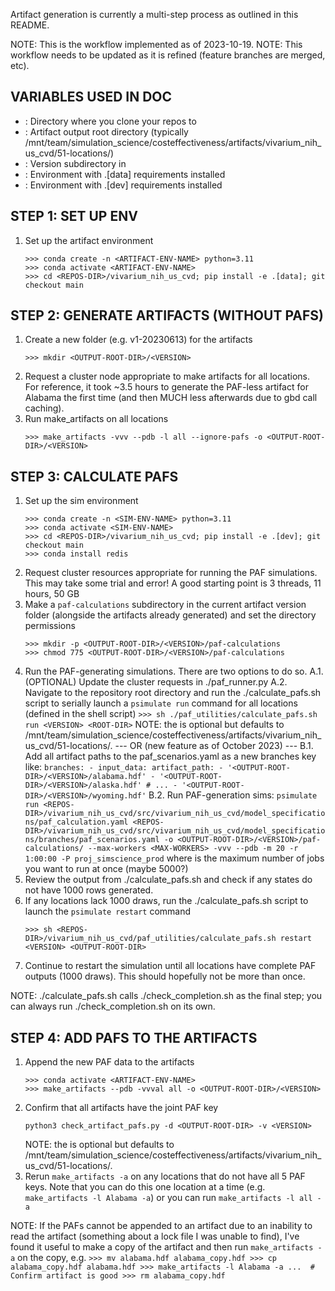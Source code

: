 Artifact generation is currently a multi-step process as outlined in this README.


NOTE: This is the workflow implemented as of 2023-10-19.
NOTE: This workflow needs to be updated as it is refined (feature branches are merged, etc).


VARIABLES USED IN DOC
---------------------
- <REPOS-DIR>: Directory where you clone your repos to
- <OUTPUT-ROOT-DIR>: Artifact output root directory (typically /mnt/team/simulation_science/costeffectiveness/artifacts/vivarium_nih_us_cvd/51-locations/)
- <VERSION>: Version subdirectory in <OUTPUT-ROOT-DIR>
- <ARTIFACT-ENV-NAME>: Environment with .[data] requirements installed
- <SIM-ENV-NAME>: Environment with .[dev] requirements installed


STEP 1: SET UP ENV
------------------
1. Set up the artifact environment
    ```
    >>> conda create -n <ARTIFACT-ENV-NAME> python=3.11
    >>> conda activate <ARTIFACT-ENV-NAME>
    >>> cd <REPOS-DIR>/vivarium_nih_us_cvd; pip install -e .[data]; git checkout main
    ```


STEP 2: GENERATE ARTIFACTS (WITHOUT PAFS)
-----------------------------------------
1. Create a new <VERSION> folder (e.g. v1-20230613) for the artifacts 
    ```
    >>> mkdir <OUTPUT-ROOT-DIR>/<VERSION>
    ```
2. Request a cluster node appropriate to make artifacts for all locations. For reference, it took ~3.5 hours to generate the PAF-less artifact for Alabama the first time (and then MUCH less afterwards due to gbd call caching).
3. Run make_artifacts on all locations
    ```
    >>> make_artifacts -vvv --pdb -l all --ignore-pafs -o <OUTPUT-ROOT-DIR>/<VERSION>
    ```


STEP 3: CALCULATE PAFS
----------------------
1. Set up the sim environment
    ```
    >>> conda create -n <SIM-ENV-NAME> python=3.11
    >>> conda activate <SIM-ENV-NAME>
    >>> cd <REPOS-DIR>/vivarium_nih_us_cvd; pip install -e .[dev]; git checkout main
    >>> conda install redis
    ```
2. Request cluster resources appropriate for running the PAF simulations. This may take some trial and error! A good starting point is 3 threads, 11 hours, 50 GB
3. Make a `paf-calculations` subdirectory in the current artifact version folder (alongside the artifacts already generated) and set the directory permissions
    ```
    >>> mkdir -p <OUTPUT-ROOT-DIR>/<VERSION>/paf-calculations
    >>> chmod 775 <OUTPUT-ROOT-DIR>/<VERSION>/paf-calculations
    ```
4. Run the PAF-generating simulations. There are two options to do so.
    A.1. (OPTIONAL) Update the cluster requests in ./paf_runner.py
    A.2. Navigate to the repository root directory and run the ./calculate_pafs.sh script to serially launch a `psimulate run` command for all locations (defined in the shell script)
        ```
        >>> sh ./paf_utilities/calculate_pafs.sh run <VERSION> <ROOT-DIR>
        ```
        NOTE: the <OUTPUT-ROOT-DIR> is optional but defaults to /mnt/team/simulation_science/costeffectiveness/artifacts/vivarium_nih_us_cvd/51-locations/.
    --- OR (new feature as of October 2023) ---
    B.1. Add all artifact paths to the paf_scenarios.yaml as a new branches key like:
        ```
        branches:
        - input_data:
            artifact_path:
                - '<OUTPUT-ROOT-DIR>/<VERSION>/alabama.hdf'
                - '<OUTPUT-ROOT-DIR>/<VERSION>/alaska.hdf'
                # ...
                - '<OUTPUT-ROOT-DIR>/<VERSION>/wyoming.hdf'
        ```
    B.2. Run PAF-generation sims:
        ```
        psimulate run <REPOS-DIR>/vivarium_nih_us_cvd/src/vivarium_nih_us_cvd/model_specifications/paf_calculation.yaml <REPOS-DIR>/vivarium_nih_us_cvd/src/vivarium_nih_us_cvd/model_specifications/branches/paf_scenarios.yaml -o <OUTPUT-ROOT-DIR>/<VERSION>/paf-calculations/ --max-workers <MAX-WORKERS> -vvv --pdb -m 20 -r 1:00:00 -P proj_simscience_prod
        ```
        where <MAX-WORKERS> is the maximum number of jobs you want to run at once (maybe 5000?)
5. Review the output from ./calculate_pafs.sh and check if any states do not have 1000 rows generated.
6. If any locations lack 1000 draws, run the ./calculate_pafs.sh script to launch the `psimulate restart` command
    ```
    >>> sh <REPOS-DIR>/vivarium_nih_us_cvd/paf_utilities/calculate_pafs.sh restart <VERSION> <OUTPUT-ROOT-DIR>
    ```
7. Continue to restart the simulation until all locations have complete PAF outputs (1000 draws). This should hopefully not be more than once.

NOTE: ./calculate_pafs.sh calls ./check_completion.sh as the final step; you can always run ./check_completion.sh on its own.


STEP 4: ADD PAFS TO THE ARTIFACTS
---------------------------------
1. Append the new PAF data to the artifacts
    ```
    >>> conda activate <ARTIFACT-ENV-NAME>
    >>> make_artifacts --pdb -vvval all -o <OUTPUT-ROOT-DIR>/<VERSION>
    ```
2. Confirm that all artifacts have the joint PAF key
    ```
    python3 check_artifact_pafs.py -d <OUTPUT-ROOT-DIR> -v <VERSION>
    ```
    NOTE: the <OUTPUT-ROOT-DIR> is optional but defaults to /mnt/team/simulation_science/costeffectiveness/artifacts/vivarium_nih_us_cvd/51-locations/.
3. Rerun `make_artifacts -a` on any locations that do not have all 5 PAF keys. Note that you can do this one location at a time (e.g. `make_artifacts -l Alabama -a`) or you can run `make_artifacts -l all -a`

NOTE: If the PAFs cannot be appended to an artifact due to an inability to read the artifact (something about a lock file I was unable to find), I've found it useful to make a copy of the artifact and then run `make_artifacts -a` on the copy, e.g.
    ```
    >>> mv alabama.hdf alabama_copy.hdf
    >>> cp alabama_copy.hdf alabama.hdf
    >>> make_artifacts -l Alabama -a ...  # Confirm artifact is good
    >>> rm alabama_copy.hdf
    ```
